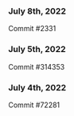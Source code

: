 ### July 8th, 2022

Commit #2331

### July 5th, 2022

Commit #314353


### July 4th, 2022

Commit #72281
